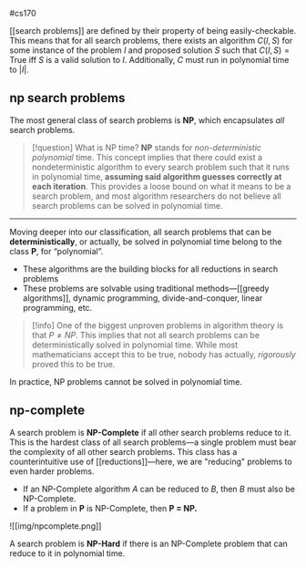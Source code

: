 #cs170

[[search problems]] are defined by their property of being easily-checkable. This means that for all search problems, there exists an algorithm $C(I, S)$ for some instance of the problem $I$ and proposed solution $S$ such that $C(I, S) = \text{True iff } S$ is a valid solution to $I$. Additionally, $C$ must run in polynomial time to $|I|$.

## np search problems
The most general class of search problems is **NP**, which encapsulates *all* search problems.

>[!question] What is NP time?
>**NP** stands for *non-deterministic polynomial* time. This concept implies that there could exist a nondeterministic algorithm to every search problem such that it runs in polynomial time, **assuming said algorithm guesses correctly at each iteration**. This provides a loose bound on what it means to be a search problem, and most algorithm researchers do not believe all search problems can be solved in polynomial time.
****

Moving deeper into our classification, all search problems that can be **deterministically**, or actually, be solved in polynomial time belong to the class **P**, for “polynomial”.
- These algorithms are the building blocks for all reductions in search problems
- These problems are solvable using traditional methods—[[greedy algorithms]], dynamic programming, divide-and-conquer, linear programming, etc.

>[!info] 
>One of the biggest unproven problems in algorithm theory is that $P \ne NP$. This implies that not all search problems can be deterministically solved in polynomial time. While most mathematicians accept this to be true, nobody has actually, *rigorously* proved this to be true.

In practice, NP problems cannot be solved in polynomial time.

## np-complete
A search problem is **NP-Complete** if all other search problems reduce to it. This is the hardest class of all search problems—a single problem must bear the complexity of all other search problems. This class has a counterintuitive use of [[reductions]]—here, we are "reducing" problems to even harder problems. 
- If an NP-Complete algorithm $A$ can be reduced to $B$, then $B$ must also be NP-Complete.
- If a problem in **P** is NP-Complete, then **P $=$ NP.**

![[img/npcomplete.png]]

A search problem is **NP-Hard** if there is an NP-Complete problem that can reduce to it in polynomial time.